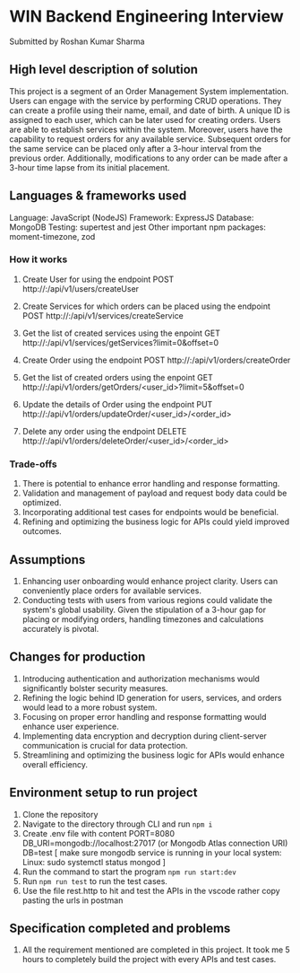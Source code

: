 # WIN Backend Engineering Interview 
Submitted by Roshan Kumar Sharma

## High level description of solution

This project is a segment of an Order Management System implementation. Users can engage with the service by performing CRUD operations. They can create a profile using their name, email, and date of birth. A unique ID is assigned to each user, which can be later used for creating orders. Users are able to establish services within the system. Moreover, users have the capability to request orders for any available service. Subsequent orders for the same service can be placed only after a 3-hour interval from the previous order. Additionally, modifications to any order can be made after a 3-hour time lapse from its initial placement.

## Languages & frameworks used

Language: JavaScript (NodeJS)
Framework: ExpressJS
Database: MongoDB
Testing: supertest and jest
Other important npm packages: moment-timezone, zod

### How it works

1. Create User for using the endpoint 
POST http://<host>:<post>/api/v1/users/createUser

2. Create Services for which orders can be placed using the endpoint
POST http://<host>:<post>/api/v1/services/createService

3. Get the list of created services using the enpoint
GET http://<host>:<post>/api/v1/services/getServices?limit=0&offset=0

4. Create Order using the endpoint 
POST http://<host>:<post>/api/v1/orders/createOrder

5. Get the list of created orders using the enpoint
GET http://<host>:<post>/api/v1/orders/getOrders/<user_id>?limit=5&offset=0

6. Update the details of Order using the endpoint
PUT http://<host>:<post>/api/v1/orders/updateOrder/<user_id>/<order_id>

7. Delete any order using the endpoint
DELETE  http://<host>:<post>/api/v1/orders/deleteOrder/<user_id>/<order_id>

### Trade-offs

1. There is potential to enhance error handling and response formatting.
2. Validation and management of payload and request body data could be optimized.
3. Incorporating additional test cases for endpoints would be beneficial.
4. Refining and optimizing the business logic for APIs could yield improved outcomes.

## Assumptions

1. Enhancing user onboarding would enhance project clarity. Users can conveniently place orders for available services.
2. Conducting tests with users from various regions could validate the system's global usability. Given the stipulation of a 3-hour gap for placing or modifying orders, handling timezones and calculations accurately is pivotal.

## Changes for production
1. Introducing authentication and authorization mechanisms would significantly bolster security measures.
2. Refining the logic behind ID generation for users, services, and orders would lead to a more robust system.
3. Focusing on proper error handling and response formatting would enhance user experience.
4. Implementing data encryption and decryption during client-server communication is crucial for data protection.
5. Streamlining and optimizing the business logic for APIs would enhance overall efficiency.

## Environment setup to run project
1. Clone the repository
2. Navigate to the directory through CLI and run `npm i` 
3. Create .env file with content 
PORT=8080
DB_URI=mongodb://localhost:27017 (or Mongodb Atlas connection URI)
DB=test
[
  make sure mongodb service is running in your local system: 
  Linux: sudo systemctl status mongod
]
4. Run the command to start the program `npm run start:dev`
5. Run `npm run test` to run the test cases.
6. Use the file rest.http to hit and test the APIs in the vscode rather copy pasting the urls in postman

## Specification completed and problems

1. All the requirement mentioned are completed in this project. It took me 5 hours to completely build the project with every APIs and test cases.